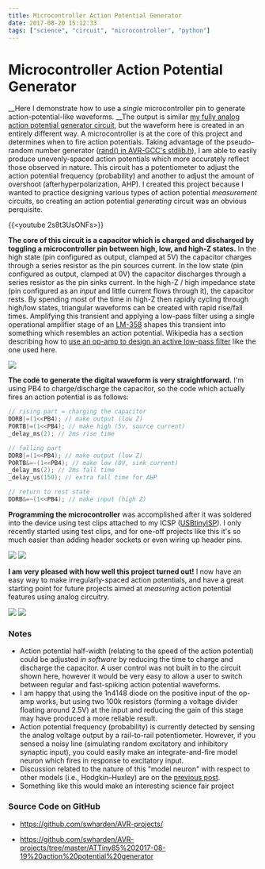 ```yaml
---
title: Microcontroller Action Potential Generator
date: 2017-08-20 15:12:33
tags: ["science", "circuit", "microcontroller", "python"]
---
```


# Microcontroller Action Potential Generator

__Here I demonstrate how to use a _single_ microcontroller pin to generate action-potential-like waveforms. __The output is similar [my fully analog action potential generator circuit](https://www.swharden.com/wp/2017-08-12-analog-action-potential-generator-circuit/), but the waveform here is created in an entirely different way. A microcontroller is at the core of this project and determines when to fire action potentials. Taking advantage of the pseudo-random number generator ([rand() in AVR-GCC's stdlib.h](http://www.nongnu.org/avr-libc/user-manual/group__avr__stdlib.html#gae23144bcbb8e3742b00eb687c36654d1)), I am able to easily produce unevenly-spaced action potentials which more accurately reflect those observed in nature. This circuit has a potentiometer to adjust the action potential frequency (probability) and another to adjust the amount of overshoot (afterhyperpolarization, AHP). I created this project because I wanted to practice designing various types of action potential _measurement_ circuits, so creating an action potential _generating_ circuit was an obvious perquisite.

{{<youtube 2s8t3UsONFs>}}

__The core of this circuit is a capacitor which is charged and discharged by toggling a microcontroller pin between high, low, and high-Z states.__ In the high state (pin configured as output, clamped at 5V) the capacitor charges through a series resistor as the pin sources current. In the low state (pin configured as output, clamped at 0V) the capacitor discharges through a series resistor as the pin sinks current. In the high-Z / high impedance state (pin configured as an _input_ and little current flows through it), the capacitor rests. By spending most of the time in high-Z then rapidly cycling through high/low states, triangular waveforms can be created with rapid rise/fall times. Amplifying this transient and applying a low-pass filter using a single operational amplifier stage of an [LM-358](http://www.ti.com/lit/ds/symlink/lm158-n.pdf) shapes this transient into something which resembles an action potential. Wikipedia has a section describing how to [use an op-amp to design an active low-pass filter](https://en.wikipedia.org/wiki/Low-pass_filter#Active_electronic_realization) like the one used here.

<div class="text-center img-border">

![](https://swharden.com/static/2017/08/20/action-potential-generator-circuit.jpg)

</div>

__The code to generate the digital waveform is very straightforward.__ I'm using PB4 to charge/discharge the capacitor, so the code which actually fires an action potential is as follows:

```c
// rising part = charging the capacitor
DDRB|=(1<<PB4); // make output (low Z)
PORTB|=(1<<PB4); // make high (5v, source current)
_delay_ms(2); // 2ms rise time

// falling part
DDRB|=(1<<PB4); // make output (low Z)
PORTB&=~(1<<PB4); // make low (0V, sink current)
_delay_ms(2); // 2ms fall time
_delay_us(150); // extra fall time for AHP

// return to rest state
DDRB&=~(1<<PB4); // make input (high Z)
```

__Programming the microcontroller__ was accomplished after it was soldered into the device using test clips attached to my ICSP ([USBtinyISP](https://www.ebay.com/sch/i.html?&_nkw=USBtinyISP)). I only recently started using test clips, and for one-off projects like this it's so much easier than adding header sockets or even wiring up header pins.

<div class="text-center img-border">

![](https://swharden.com/static/2017/08/20/ap-generator-programmer.jpg)
![](https://swharden.com/static/2017/08/20/ap-generator-programmer-close.jpg)

</div>

__I am very pleased with how well this project turned out!__ I now have an easy way to make irregularly-spaced action potentials, and have a great starting point for future projects aimed at _measuring_ action potential features using analog circuitry.


<div class="text-center img-border">

![](https://swharden.com/static/2017/08/20/ap-generator-running.jpg)
![](https://swharden.com/static/2017/08/20/ap-generator-running-2.jpg)

</div>

### Notes

*   Action potential half-width (relating to the speed of the action potential) could be adjusted _in software_ by reducing the time to charge and discharge the capacitor. A user control was not built in to the circuit shown here, however it would be very easy to allow a user to switch between regular and fast-spiking action potential waveforms.
*   I am happy that using the 1n4148 diode on the positive input of the op-amp works, but using two 100k resistors (forming a voltage divider floating around 2.5V) at the input and reducing the gain of this stage may have produced a more reliable result.
*   Action potential frequency (probability) is currently detected by sensing the analog voltage output by a rail-to-rail potentiometer. However, if you sensed a noisy line (simulating random excitatory and inhibitory synaptic input), you could easily make an integrate-and-fire model neuron which fires in response to excitatory input.
*   Discussion related to the nature of this "model neuron" with respect to other models (i.e., Hodgkin–Huxley) are on the [previous post](https://www.swharden.com/wp/2017-08-12-analog-action-potential-generator-circuit/).
*   Something like this would make an interesting science fair project

### Source Code on GitHub

*   <https://github.com/swharden/AVR-projects/>

*   <https://github.com/swharden/AVR-projects/tree/master/ATTiny85%202017-08-19%20action%20potential%20generator>
